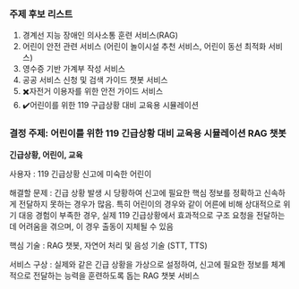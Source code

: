 ### 주제 후보 리스트

1. 경계선 지능 장애인 의사소통 훈련 서비스(RAG)
2. 어린이 안전 관련 서비스 (어린이 놀이시설 추천 서비스, 어린이 동선 최적화 서비스)
3. 영수증 기반 가계부 작성 서비스
4. 공공 서비스 신청 및 검색 가이드 챗봇 서비스
5. ✖️자전거 이용자를 위한 안전 가이드 서비스
6. ✔️어린이를 위한 119 구급상황 대비 교육용 시뮬레이션

### 결정 주제: 어린이를 위한 119 긴급상황 대비 교육용 시뮬레이션 RAG 챗봇

**긴급상황, 어린이, 교육**

사용자 : 119 긴급상황 신고에 미숙한 어린이

해결할 문제 : 긴급 상황 발생 시 당황하여 신고에 필요한 핵심 정보를 정확하고 신속하게 전달하지 못하는 경우가 많음. 특히 어린이의 경우와 같이 어른에 비해 상대적으로 위기 대응 경험이 부족한 경우, 실제 119 긴급상황에서 효과적으로 구조 요청을 전달하는 데 어려움을 겪으며, 이 경우 출동이 지체될 수 있음

핵심 기술 : RAG 챗봇, 자연어 처리 및 음성 기술 (STT, TTS)

서비스 구상 : 실제와 같은 긴급 상황을 가상으로 설정하여, 신고에 필요한 정보를 체계적으로 전달하는 능력을 훈련하도록 돕는 RAG 챗봇 서비스
